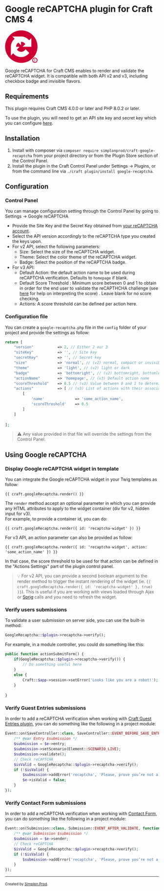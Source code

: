 # Google reCAPTCHA plugin for Craft CMS 4

![](logo.png)

Google reCAPTCHA for Craft CMS enables to render and validate the reCAPTCHA widget. It is compatible with both API v2 and v3, including checkbox badge and invisible flavors.

## Requirements

This plugin requires Craft CMS 4.0.0 or later and PHP 8.0.2 or later.

To use the plugin, you will need to get an API site key and secret key which you can configure [here](https://www.google.com/recaptcha/admin).

## Installation

1. Install with composer via `composer require simplonprod/craft-google-recaptcha` from your project directory or from the Plugin Store section of the Control Panel.
2. Install the plugin in the Craft Control Panel under Settings → Plugins, or from the command line via `./craft plugin/install google-recaptcha`.


## Configuration

### Control Panel

You can manage configuration setting through the Control Panel by going to Settings → Google reCAPTCHA

* Provide the Site Key and the Secret Key obtained from [your reCAPTCHA account](https://www.google.com/recaptcha/admin).
* Select the API version accordingly to the reCAPTCHA type you created the keys upon.
* For v2 API, select the following parameters: 
	* Size: Select the size of the reCAPTCHA widget. 
	* Theme: Select the color theme of the reCAPTCHA widget.
	* Badge: Select the position of the reCAPTCHA badge.
* For v3 API: 
	* Default Action: the default action name to be used during reCAPTCHA verification. Defaults to `homepage` if blank.
	* Default Score Threshold : Minimum score between 0 and 1 to obtain in order for the end user to validate the reCAPTHCHA challenge (see [here](https://developers.google.com/recaptcha/docs/v3#interpreting_the_score) for help on interpreting the score)
. Leave blank for no score checking. 	
	* Actions: A score threshold can be defined per action here.

### Configuration file

You can create a `google-recaptcha.php` file in the `config` folder of your project and provide the settings as follow:

```php
return [
    "version"   		=> 2, // Either 2 our 3
    "siteKey"   		=> '', // Site key
    "secretKey" 		=> '', // Secret key
    "size"      		=> 'normal', // (v2) normal, compact or invisible
    "theme"     		=> 'light', // (v2) light or dark
    "badge"     		=> 'bottomright', // (v2) bottomright, bottomleft or inline
    "actionName"        => 'homepage', // (v3) Default action name
    "scoreThreshold"	=> 0.5 // (v3) Value between 0 and 1 to determine the minimum score to validate
    "actions"			=> [ // (v3) List of actions with their associated score threshold value (see the template part below to know how to specify the action parameter in the render method)
    	[
    		'name' 				=> 'some_action_name',
    		'scoreThreshold' 	=> 0.5
    	]
    ]
    
];
```

> ⚠️ Any value provided in that file will override the settings from the Control Panel.

## Using Google reCAPTCHA

### Display Google reCAPTCHA widget in template

You can integrate the Google reCAPTCHA widget in your Twig templates as follow:

```twig
{{ craft.googleRecaptcha.render() }}
```

The `render` method accept an optional parameter in which you can provide any HTML attributes to apply to the widget container (div for v2, hidden input for v3).  
For example, to provide a container id, you can do:


```twig
{{ craft.googleRecaptcha.render({ id: 'recaptcha-widget' }) }}
```

For v3 API, an action parameter can also be provided as follow:

```twig
{{ craft.googleRecaptcha.render({ id: 'recaptcha-widget', action: 'some_action_name' }) }}
```

In that case, the score threshold to be used for that action can be defined in the "Actions Settings" part of the plugin control panel.

> 💡 For v2 API, you can provide a second boolean argument to the render method to trigger the instant rendering of the widget (ie. `{{ craft.googleRecaptcha.render({ id: 'recaptcha-widget' }, true) }}`). 
> This is useful if you are working with views loaded through Ajax or [Sprig](https://plugins.craftcms.com/sprig) calls and you need to refresh the widget.

### Verify users submissions

To validate a user submission on server side, you can use the built-in method:

```php
GoogleRecaptcha::$plugin->recaptcha->verify();
```

For example, in a module controller, you could do something like this:

```php
public function actionSubmitForm() {
	if(GoogleRecaptcha::$plugin->recaptcha->verify()) {
		// Do something useful here
	}
	else {
		Craft::$app->session->setError('Looks like you are a robot!');
	}

}
```

### Verify Guest Entries submissions

In order to add a reCAPTCHA verification when working with [Craft Guest Entries plugin](https://plugins.craftcms.com/guest-entries), you can do something like the following in a project module:

```php
Event::on(SaveController::class, SaveController::EVENT_BEFORE_SAVE_ENTRY, function (SaveEvent $e) {
    /** @var Entry $submission */
    $submission = $e->entry;
    $submission->setScenario(Element::SCENARIO_LIVE);
    $submission->validate();
    // Check reCAPTCHA
    $isValid = GoogleRecaptcha::$plugin->recaptcha->verify();
    if (!$isValid) {
        $submission->addError('recaptcha', 'Please, prove you’re not a robot.');
        $e->isValid = false;
    }
});
```

### Verify Contact Form submissions

In order to add a reCAPTCHA verification when working with [Contact Form](https://plugins.craftcms.com/contact-form), you can do something like the following in a project module:

```php
Event::on(Submission::class, Submission::EVENT_AFTER_VALIDATE, function(Event $e) {
    /** @var Submission $submission */
    $submission = $e->sender;
    // Check reCAPTCHA
    $isValid = GoogleRecaptcha::$plugin->recaptcha->verify();
    if (!$isValid) {
        $submission->addError('recaptcha', 'Please, prove you’re not a robot.');
    }
});

```

---

<small>Created by [Simplon.Prod](https://www.simplonprod.co/).</small>

